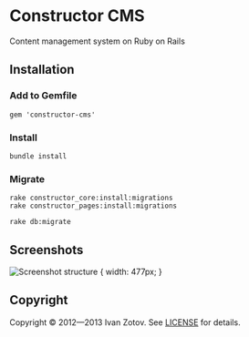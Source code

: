 # Constructor CMS

Content management system on Ruby on Rails

## Installation

### Add to Gemfile

    gem 'constructor-cms'    

### Install

    bundle install

### Migrate
    
    rake constructor_core:install:migrations
    rake constructor_pages:install:migrations
    
    rake db:migrate

## Screenshots
![Screenshot structure](https://s3-eu-west-1.amazonaws.com/constructorcms/screenshot_structure.png) { width: 477px; }

## Copyright
  Copyright © 2012—2013 Ivan Zotov. See [LICENSE][] for details.
  
  [license]: LICENSE.md


